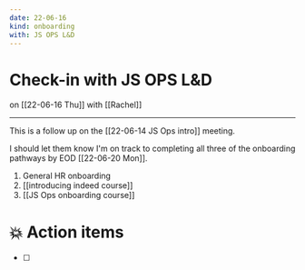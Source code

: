 ```yaml
---
date: 22-06-16
kind: onboarding
with: JS OPS L&D
---
```

# Check-in with JS OPS L&D
on [[22-06-16 Thu]]
with [[Rachel]]

---
This is a follow up on the [[22-06-14 JS Ops intro]] meeting. 

I should let them know I'm on track to completing all three of the onboarding pathways by EOD [[22-06-20 Mon]]. 

1. General HR onboarding
2. [[introducing indeed course]]
3. [[JS Ops onboarding course]]

# 💥 Action items
- [ ] 